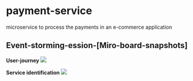 # payment-service
microservice to process the payments in an e-commerce application
## Event-storming-ession-[Miro-board-snapshots] ##
**User-journey**
<img src="https://github.com/sandeepam5588/images-for-readme-file/blob/main/event-storming-user-journey.jpg">

**Service identification**
<img src="https://github.com/sandeepam5588/images-for-readme-file/blob/main/event-storming-service-identification.jpg">
